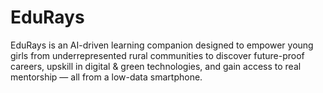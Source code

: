# EduRays
EduRays is an AI-driven learning companion designed to empower young girls from underrepresented rural communities to discover future-proof careers, upskill in digital &amp; green technologies, and gain access to real mentorship — all from a low-data smartphone.
